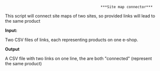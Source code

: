                                                 ***Site map connector***

This script will connect site maps of two sites, so provided links will lead to the same product

**Input:**

Two CSV files of links, each representing products on one e-shop.

**Output**

A CSV file with two links on one line, the are both "connected" (represent the same product)

